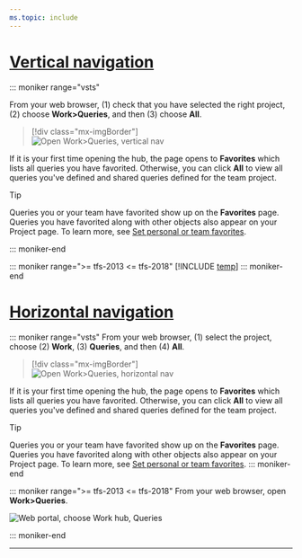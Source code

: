 ```yaml
---
ms.topic: include
---
```



# [Vertical navigation](#tab/vertical)

::: moniker range="vsts"

From your web browser, (1) check that you have selected the right project, (2) choose **Work>Queries**, and then (3) choose **All**. 
 
> [!div class="mx-imgBorder"]  
> ![Open Work>Queries, vertical nav](/vsts/work/track/_img/view-run-queries/open-queries-vert.png) 

If it is your first time opening the hub, the page opens to **Favorites** which lists all queries you have favorited. Otherwise, you can click **All** to view all queries you've defined and shared queries defined for the team project.  

> [!TIP]    
> Queries you or your team have favorited show up on the **Favorites** page. Queries you have favorited along with other objects also appear on your Project page. To learn more, see [Set personal or team favorites](/vsts/project/navigation/set-favorites). 

::: moniker-end

::: moniker range=">= tfs-2013 <= tfs-2018"
[!INCLUDE [temp](../_shared/new-agile-hubs-feature-not-supported.md)] 
::: moniker-end

# [Horizontal navigation](#tab/horizontal)

::: moniker range="vsts"
From your web browser, (1) select the project, choose (2) **Work**, (3) **Queries**, and then (4) **All**.

> [!div class="mx-imgBorder"]  
> ![Open Work>Queries, horizontal nav](/vsts/work/track/_img/view-run-queries/open-queries-hor.png)  

If it is your first time opening the hub, the page opens to **Favorites** which lists all queries you have favorited. Otherwise, you can click **All** to view all queries you've defined and shared queries defined for the team project.  

> [!TIP]    
> Queries you or your team have favorited show up on the **Favorites** page. Queries you have favorited along with other objects also appear on your Project page. To learn more, see [Set personal or team favorites](/vsts/project/navigation/set-favorites). 
::: moniker-end

::: moniker range=">= tfs-2013 <= tfs-2018"
From your web browser, open **Work>Queries**. 

![Web portal, choose Work hub, Queries](/vsts/work/track/_img/view-run-queries/open-hub-page.png) 

::: moniker-end

---